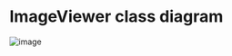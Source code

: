 # ImageViewer class diagram
![image](https://user-images.githubusercontent.com/100132639/213936915-789a78c9-b1be-4f2b-b64e-6e52b3ce8599.png)
